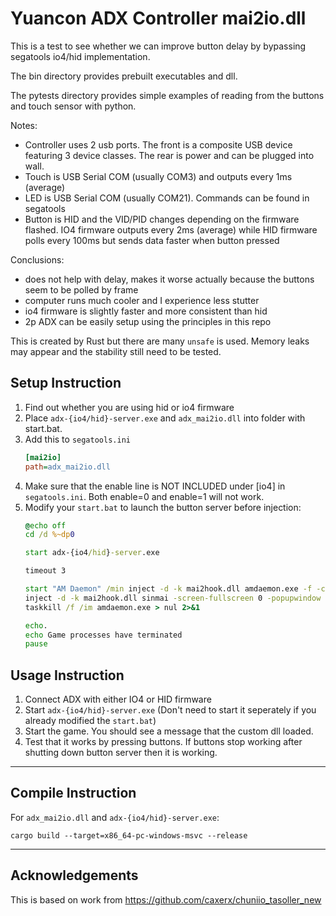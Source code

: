 # Yuancon ADX Controller mai2io.dll
This is a test to see whether we can improve button delay by bypassing segatools io4/hid implementation. 

The bin directory provides prebuilt executables and dll. 

The pytests directory provides simple examples of reading from the buttons and touch sensor with python.

Notes:
- Controller uses 2 usb ports. The front is a composite USB device featuring 3 device classes. The rear is power and can be plugged into wall. 
- Touch is USB Serial COM (usually COM3) and outputs every 1ms (average)
- LED is USB Serial COM (usually COM21). Commands can be found in segatools
- Button is HID and the VID/PID changes depending on the firmware flashed. IO4 firmware outputs every 2ms (average) while HID firmware polls every 100ms but sends data faster when button pressed

Conclusions:
- does not help with delay, makes it worse actually because the buttons seem to be polled by frame
- computer runs much cooler and I experience less stutter
- io4 firmware is slightly faster and more consistent than hid
- 2p ADX can be easily setup using the principles in this repo

This is created by Rust but there are many `unsafe` is used. Memory leaks may appear and the stability still need to be tested.

## Setup Instruction
1. Find out whether you are using hid or io4 firmware
2. Place `adx-{io4/hid}-server.exe` and `adx_mai2io.dll` into folder with start.bat.
3. Add this to `segatools.ini`
    ```ini
    [mai2io]
    path=adx_mai2io.dll
    ```
4. Make sure that the enable line is NOT INCLUDED under [io4] in `segatools.ini`. Both enable=0 and enable=1 will not work. 
5. Modify your `start.bat` to launch the button server before injection:
    ```cmd
    @echo off
    cd /d %~dp0

    start adx-{io4/hid}-server.exe

    timeout 3

    start "AM Daemon" /min inject -d -k mai2hook.dll amdaemon.exe -f -c config_common.json config_server.json config_client.json
    inject -d -k mai2hook.dll sinmai -screen-fullscreen 0 -popupwindow -screen-width 2160 -screen-height 1920  -silent-crashes
    taskkill /f /im amdaemon.exe > nul 2>&1

    echo.
    echo Game processes have terminated
    pause
    ```

## Usage Instruction
1. Connect ADX with either IO4 or HID firmware
2. Start `adx-{io4/hid}-server.exe` (Don't need to start it seperately if you already modified the `start.bat`)
3. Start the game. You should see a message that the custom dll loaded. 
4. Test that it works by pressing buttons. If buttons stop working after shutting down button server then it is working. 
---

## Compile Instruction
For `adx_mai2io.dll` and `adx-{io4/hid}-server.exe`:

`cargo build --target=x86_64-pc-windows-msvc --release`

---

## Acknowledgements
This is based on work from https://github.com/caxerx/chuniio_tasoller_new
